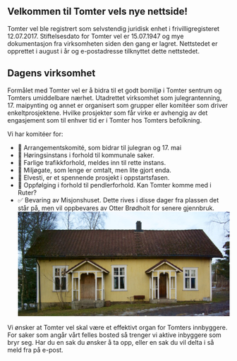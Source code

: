 ## Velkommen til Tomter vels nye nettside!

Tomter vel ble registrert som selvstendig juridisk enhet i frivilligregisteret 12.07.2017. Stiftelsesdato for Tomter vel er 15.07.1947 og mye dokumentasjon fra virksomheten siden den gang er lagret.  Nettstedet er opprettet i august i år og e-postadresse tilknyttet dette nettstedet. 

## Dagens virksomhet
Formålet med Tomter vel er å bidra til et godt bomiljø i Tomter sentrum og Tomters umiddelbare nærhet. Utadrettet virksomhet som julegrantenning, 17. maipynting og annet er organisert som grupper eller komitéer som driver enkeltprosjektene. Hvilke prosjekter som får virke er avhengig av det engasjement som til enhver tid er i Tomter hos Tomters befolkning. 

Vi har komitéer for:

* 🔲 Arrangementskomité, som bidrar til julegran og 17. mai
* 🔲 Høringsinstans i forhold til kommunale saker. 
* 🔲 Farlige trafikkforhold, meldes inn til rette instans.
* 🔲 Miljøgate, som lenge er omtalt, men lite gjort enda.
* 🔲 Elvesti, er et spennende prosjekt i oppstartsfasen.
* 🔲 Oppfølging i forhold til pendlerforhold. Kan Tomter komme med i Ruter?
* ✅ Bevaring av Misjonshuset. Dette rives i disse dager fra plassen det står på, men vil oppbevares av Otter Brødholt for senere gjennbruk. ![Misjonshuset](/assets/images/misjonshuset.jpg)



Vi ønsker at Tomter vel skal være et effektivt organ for Tomters innbyggere. For saker som angår vårt felles bosted så trenger vi aktive inbyggere som bryr seg. Har du en sak du ønsker å ta opp, eller en sak du vil delta i så meld fra på e-post. 
